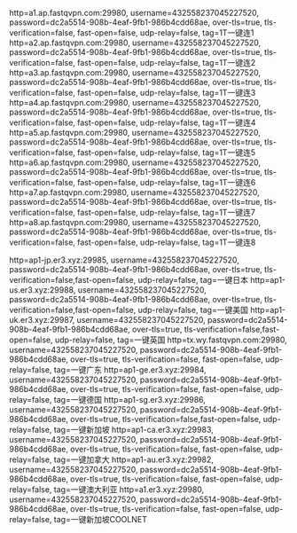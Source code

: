 http=a1.ap.fastqvpn.com:29980, username=432558237045227520, password=dc2a5514-908b-4eaf-9fb1-986b4cdd68ae, over-tls=true, tls-verification=false, fast-open=false, udp-relay=false, tag=1T一键连1
http=a2.ap.fastqvpn.com:29980, username=432558237045227520, password=dc2a5514-908b-4eaf-9fb1-986b4cdd68ae, over-tls=true, tls-verification=false, fast-open=false, udp-relay=false, tag=1T一键连2
http=a3.ap.fastqvpn.com:29980, username=432558237045227520, password=dc2a5514-908b-4eaf-9fb1-986b4cdd68ae, over-tls=true, tls-verification=false, fast-open=false, udp-relay=false, tag=1T一键连3
http=a4.ap.fastqvpn.com:29980, username=432558237045227520, password=dc2a5514-908b-4eaf-9fb1-986b4cdd68ae, over-tls=true, tls-verification=false, fast-open=false, udp-relay=false, tag=1T一键连4
http=a5.ap.fastqvpn.com:29980, username=432558237045227520, password=dc2a5514-908b-4eaf-9fb1-986b4cdd68ae, over-tls=true, tls-verification=false, fast-open=false, udp-relay=false, tag=1T一键连5
http=a6.ap.fastqvpn.com:29980, username=432558237045227520, password=dc2a5514-908b-4eaf-9fb1-986b4cdd68ae, over-tls=true, tls-verification=false, fast-open=false, udp-relay=false, tag=1T一键连6
http=a7.ap.fastqvpn.com:29980, username=432558237045227520, password=dc2a5514-908b-4eaf-9fb1-986b4cdd68ae, over-tls=true, tls-verification=false, fast-open=false, udp-relay=false, tag=1T一键连7
http=a8.ap.fastqvpn.com:29980, username=432558237045227520, password=dc2a5514-908b-4eaf-9fb1-986b4cdd68ae, over-tls=true, tls-verification=false, fast-open=false, udp-relay=false, tag=1T一键连8

http=ap1-jp.er3.xyz:29985, username=432558237045227520, password=dc2a5514-908b-4eaf-9fb1-986b4cdd68ae, over-tls=true, tls-verification=false,fast-open=false, udp-relay=false, tag=一键日本
http=ap1-us.er3.xyz:29988, username=432558237045227520, password=dc2a5514-908b-4eaf-9fb1-986b4cdd68ae, over-tls=true, tls-verification=false,fast-open=false, udp-relay=false, tag=一键美国
http=ap1-uk.er3.xyz:29987, username=432558237045227520, password=dc2a5514-908b-4eaf-9fb1-986b4cdd68ae, over-tls=true, tls-verification=false,fast-open=false, udp-relay=false, tag=一键英国
http=tx.wy.fastqvpn.com:29980, username=432558237045227520, password=dc2a5514-908b-4eaf-9fb1-986b4cdd68ae, over-tls=true, tls-verification=false, fast-open=false, udp-relay=false, tag=一键广东
http=ap1-ge.er3.xyz:29984, username=432558237045227520, password=dc2a5514-908b-4eaf-9fb1-986b4cdd68ae, over-tls=true, tls-verification=false, fast-open=false, udp-relay=false, tag=一键德国
http=ap1-sg.er3.xyz:29986, username=432558237045227520, password=dc2a5514-908b-4eaf-9fb1-986b4cdd68ae, over-tls=true, tls-verification=false,fast-open=false, udp-relay=false, tag=一键新加坡
http=ap1-ca.er3.xyz:29983, username=432558237045227520, password=dc2a5514-908b-4eaf-9fb1-986b4cdd68ae, over-tls=true, tls-verification=false, fast-open=false, udp-relay=false, tag=一键加拿大
http=ap1-au.er3.xyz:29982, username=432558237045227520, password=dc2a5514-908b-4eaf-9fb1-986b4cdd68ae, over-tls=true, tls-verification=false, fast-open=false, udp-relay=false, tag=一键澳大利亚
http=a1.er3.xyz:29980, username=432558237045227520, password=dc2a5514-908b-4eaf-9fb1-986b4cdd68ae, over-tls=true, tls-verification=false, fast-open=false, udp-relay=false, tag=一键新加坡COOLNET

